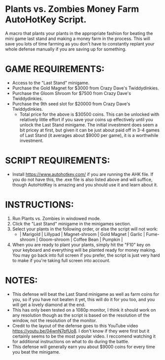 # Plants vs. Zombies Money Farm AutoHotKey Script.
A macro that plants your plants in the appropriate fashion for beating the mini game last stand and making a money farm in the process. This will save you lots of time farming as you don't have to constantly replant your whole defense manually if you are saving up for something.

# GAME REQUIREMENTS:
- Access to the "Last Stand" minigame.
- Purchase the Gold Magnet for $3000 from Crazy Dave's Twiddydinkies.
- Purchase the Gloom Shroom for $7500 from Crazy Dave's Twiddydinkies.
- Purchase the 9th seed slot for $20000 from Crazy Dave's Twiddydinkies.
  - Total price for the above is $30500 coins. This can be unlocked with relatively little effort if you save your coins up effectively until you unlock the Last Stand                 minigame. The initial investment does seem a bit pricey at first, but given it can be just about paid off in 3-4 games of Last Stand (it averages about $9000 per game), it is     a worthwhile investment. 

# SCRIPT REQUIREMENTS:
- Install https://www.autohotkey.com/ if you are running the AHK file. If you do not have this, the .exe file is also listed above and will suffice, though AutoHotKey is amazing     and you should use it and learn about it.

# INSTRUCTIONS:
1. Run Plants vs. Zombies in windowed mode.
2. Click the "Last Stand" minigame in the minigames section.
3. Select your plants in the following order, or else the script will not work:
   - | Marigold | Lillypad | Magnet-shroom | Gold Magnet | Garlic | Fume-shroom | Gloom-shroom | Coffee Bean | Pumpkin |
4. When you are ready to plant your plants, simply hit the "F10" key on your keyboard and everything will be planted ready for money making. You may go back into full screen if you prefer, the script is just very hard to make if you're taking full screen into account.

# NOTES:
- This defense will beat the Last Stand minigame as well as farm coins for you, so if you have not beaten it yet, this will do it for you too, and you will get a lovely diamond at   the end.
- This has only been tested on a 1080p monitor, I think it should work on any resolution though as the script is based on the resolution of the window, not the resolution of the     monitor.
- Credit to the layout of the defense goes to this YouTube video https://youtu.be/04wnN7pfUo8. I don't know if they were first but it certainly seems to be the most   popular video. I reccomend watching it for additional instructions on what to do during the battle.
- This defense will generally earn you about $9000 coins for every time you beat the minigame.
